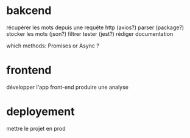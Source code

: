 # bakcend #
récupérer les mots depuis une requête http (axios?)
parser (package?)
stocker les mots (json?)
filtrer
tester (jest?)
rédiger documentation

which methods: Promises or Async ?

# frontend #
développer l'app front-end
produire une analyse

# deployement #
mettre le projet en prod